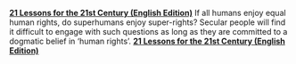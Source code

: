[**21 Lessons for the 21st Century (English Edition)**](http://amzn.eu/1blwGJT)
If all humans enjoy equal human rights, do superhumans enjoy super-rights? Secular people will find it difficult to engage with such questions as long as they are committed to a dogmatic belief in ‘human rights’.
[**21 Lessons for the 21st Century (English Edition)**](http://amzn.eu/0a2c9c6)